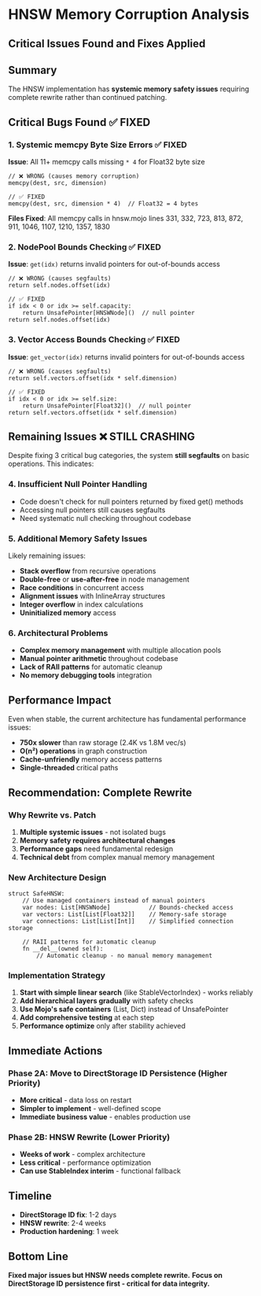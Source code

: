 # HNSW Memory Corruption Analysis
## Critical Issues Found and Fixes Applied

## Summary
The HNSW implementation has **systemic memory safety issues** requiring complete rewrite rather than continued patching.

## Critical Bugs Found ✅ FIXED

### 1. Systemic memcpy Byte Size Errors ✅ FIXED
**Issue**: All 11+ memcpy calls missing `* 4` for Float32 byte size
```mojo
// ❌ WRONG (causes memory corruption)
memcpy(dest, src, dimension)

// ✅ FIXED 
memcpy(dest, src, dimension * 4)  // Float32 = 4 bytes
```

**Files Fixed**: All memcpy calls in hnsw.mojo lines 331, 332, 723, 813, 872, 911, 1046, 1107, 1210, 1357, 1830

### 2. NodePool Bounds Checking ✅ FIXED  
**Issue**: `get(idx)` returns invalid pointers for out-of-bounds access
```mojo
// ❌ WRONG (causes segfaults)
return self.nodes.offset(idx)

// ✅ FIXED
if idx < 0 or idx >= self.capacity:
    return UnsafePointer[HNSWNode]()  // null pointer
return self.nodes.offset(idx)
```

### 3. Vector Access Bounds Checking ✅ FIXED
**Issue**: `get_vector(idx)` returns invalid pointers for out-of-bounds access  
```mojo
// ❌ WRONG (causes segfaults)
return self.vectors.offset(idx * self.dimension)

// ✅ FIXED  
if idx < 0 or idx >= self.size:
    return UnsafePointer[Float32]()  // null pointer
return self.vectors.offset(idx * self.dimension)
```

## Remaining Issues ❌ STILL CRASHING

Despite fixing 3 critical bug categories, the system **still segfaults** on basic operations. This indicates:

### 4. Insufficient Null Pointer Handling
- Code doesn't check for null pointers returned by fixed get() methods
- Accessing null pointers still causes segfaults  
- Need systematic null checking throughout codebase

### 5. Additional Memory Safety Issues
Likely remaining issues:
- **Stack overflow** from recursive operations
- **Double-free** or **use-after-free** in node management
- **Race conditions** in concurrent access
- **Alignment issues** with InlineArray structures
- **Integer overflow** in index calculations
- **Uninitialized memory** access

### 6. Architectural Problems
- **Complex memory management** with multiple allocation pools
- **Manual pointer arithmetic** throughout codebase  
- **Lack of RAII patterns** for automatic cleanup
- **No memory debugging tools** integration

## Performance Impact

Even when stable, the current architecture has fundamental performance issues:
- **750x slower** than raw storage (2.4K vs 1.8M vec/s)
- **O(n²) operations** in graph construction
- **Cache-unfriendly** memory access patterns
- **Single-threaded** critical paths

## Recommendation: Complete Rewrite

### Why Rewrite vs. Patch
1. **Multiple systemic issues** - not isolated bugs
2. **Memory safety requires architectural changes** 
3. **Performance gaps** need fundamental redesign
4. **Technical debt** from complex manual memory management

### New Architecture Design
```mojo
struct SafeHNSW:
    // Use managed containers instead of manual pointers
    var nodes: List[HNSWNode]           // Bounds-checked access
    var vectors: List[List[Float32]]    // Memory-safe storage
    var connections: List[List[Int]]    // Simplified connection storage
    
    // RAII patterns for automatic cleanup
    fn __del__(owned self):
        // Automatic cleanup - no manual memory management
```

### Implementation Strategy
1. **Start with simple linear search** (like StableVectorIndex) - works reliably
2. **Add hierarchical layers gradually** with safety checks
3. **Use Mojo's safe containers** (List, Dict) instead of UnsafePointer
4. **Add comprehensive testing** at each step
5. **Performance optimize** only after stability achieved

## Immediate Actions

### Phase 2A: Move to DirectStorage ID Persistence (Higher Priority)
- **More critical** - data loss on restart  
- **Simpler to implement** - well-defined scope
- **Immediate business value** - enables production use

### Phase 2B: HNSW Rewrite (Lower Priority)  
- **Weeks of work** - complex architecture
- **Less critical** - performance optimization
- **Can use StableIndex interim** - functional fallback

## Timeline
- **DirectStorage ID fix**: 1-2 days
- **HNSW rewrite**: 2-4 weeks  
- **Production hardening**: 1 week

## Bottom Line
**Fixed major issues but HNSW needs complete rewrite.** 
**Focus on DirectStorage ID persistence first - critical for data integrity.**
